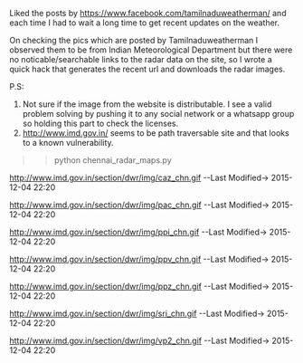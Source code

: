 Liked the posts by https://www.facebook.com/tamilnaduweatherman/ and each time I had to wait a long time to get recent updates on the weather.

On checking the pics which are posted by Tamilnaduweatherman I observed them to be from Indian Meteorological Department but there were no noticable/searchable links to the radar data on the site, so I wrote a quick hack that generates the recent url and downloads the radar images.

P.S:
  1) Not sure if the image from the website is distributable. I see a valid problem solving by pushing it to any social network or a whatsapp group so holding this part to check the licenses.
  2) http://www.imd.gov.in/ seems to be path traversable site and that looks to a known vulnerability.



>> python chennai_radar_maps.py

http://www.imd.gov.in/section/dwr/img/caz_chn.gif  --Last Modified-> 2015-12-04 22:20

http://www.imd.gov.in/section/dwr/img/pac_chn.gif  --Last Modified-> 2015-12-04 22:20

http://www.imd.gov.in/section/dwr/img/ppi_chn.gif  --Last Modified-> 2015-12-04 22:20

http://www.imd.gov.in/section/dwr/img/ppv_chn.gif  --Last Modified-> 2015-12-04 22:20

http://www.imd.gov.in/section/dwr/img/ppz_chn.gif  --Last Modified-> 2015-12-04 22:20

http://www.imd.gov.in/section/dwr/img/sri_chn.gif  --Last Modified-> 2015-12-04 22:20

http://www.imd.gov.in/section/dwr/img/vp2_chn.gif  --Last Modified-> 2015-12-04 22:20
